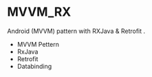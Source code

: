 # MVVM_RX
Android (MVVM) pattern with RXJava &amp; Retrofit .
* MVVM Pettern
* RxJava
* Retrofit
* Databinding

